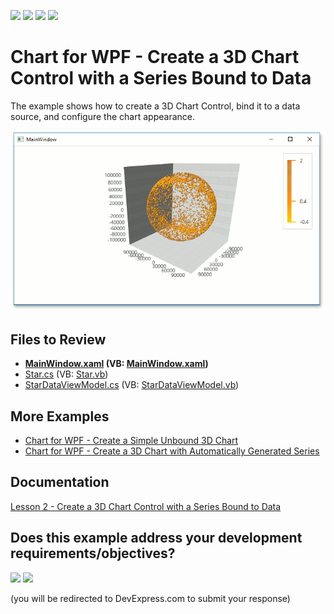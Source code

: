 <!-- default badges list -->
![](https://img.shields.io/endpoint?url=https://codecentral.devexpress.com/api/v1/VersionRange/128568292/24.2.1%2B)
[![](https://img.shields.io/badge/Open_in_DevExpress_Support_Center-FF7200?style=flat-square&logo=DevExpress&logoColor=white)](https://supportcenter.devexpress.com/ticket/details/T465331)
[![](https://img.shields.io/badge/📖_How_to_use_DevExpress_Examples-e9f6fc?style=flat-square)](https://docs.devexpress.com/GeneralInformation/403183)
[![](https://img.shields.io/badge/💬_Leave_Feedback-feecdd?style=flat-square)](#does-this-example-address-your-development-requirementsobjectives)
<!-- default badges end -->

# Chart for WPF - Create a 3D Chart Control with a Series Bound to Data

The example shows how to create a 3D Chart Control, bind it to a data source, and configure the chart appearance.

![Chart](./images/chart.png)

## Files to Review

* **[MainWindow.xaml](./CS/GettingStarted2/MainWindow.xaml) (VB: [MainWindow.xaml](./VB/GettingStarted2/MainWindow.xaml))**
* [Star.cs](./CS/GettingStarted2/Star.cs) (VB: [Star.vb](./VB/GettingStarted2/Star.vb))
* [StarDataViewModel.cs](./CS/GettingStarted2/StarDataViewModel.cs) (VB: [StarDataViewModel.vb](./VB/GettingStarted2/StarDataViewModel.vb))

## More Examples 

* [Chart for WPF - Create a Simple Unbound 3D Chart](https://github.com/DevExpress-Examples/wpf-pivot-create-unbound-3d-chart)
* [Chart for WPF - Create a 3D Chart with Automatically Generated Series](https://github.com/DevExpress-Examples/wpf-chart-create-3d-chart-with-automatically-generated-series)

## Documentation 

[Lesson 2 - Create a 3D Chart Control with a Series Bound to Data](https://docs.devexpress.com/WPF/117584/controls-and-libraries/charts-suite/chart3d-control/getting-started/lesson-2-create-a-chart3d-control-with-a-series-bound-to-data)
<!-- feedback -->
## Does this example address your development requirements/objectives?

[<img src="https://www.devexpress.com/support/examples/i/yes-button.svg"/>](https://www.devexpress.com/support/examples/survey.xml?utm_source=github&utm_campaign=wpf-chart-chart3d-with-series-bound-to-data&~~~was_helpful=yes) [<img src="https://www.devexpress.com/support/examples/i/no-button.svg"/>](https://www.devexpress.com/support/examples/survey.xml?utm_source=github&utm_campaign=wpf-chart-chart3d-with-series-bound-to-data&~~~was_helpful=no)

(you will be redirected to DevExpress.com to submit your response)
<!-- feedback end -->
